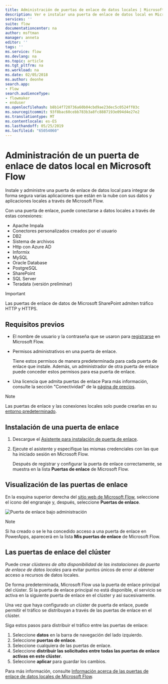 ```yaml
---
title: Administración de puertas de enlace de datos locales | Microsoft Docs
description: Ver e instalar una puerta de enlace de datos local en Microsoft Flow
services: ''
suite: flow
documentationcenter: na
author: msftman
manager: anneta
editor: ''
tags: ''
ms.service: flow
ms.devlang: na
ms.topic: article
ms.tgt_pltfrm: na
ms.workload: na
ms.date: 02/05/2018
ms.author: deonhe
search.app:
- Flow
search.audienceType:
- flowmaker
- enduser
ms.openlocfilehash: b8b14f720736a60b04cbd9ae23dec5c0524ff03c
ms.sourcegitcommit: 93f8bac60cebb783b3a8fc8887193e094d4e27e2
ms.translationtype: MT
ms.contentlocale: es-ES
ms.lasthandoff: 05/25/2019
ms.locfileid: "65054060"
---
```

# <a name="manage-an-on-premises-data-gateway-in-microsoft-flow"></a>Administración de un puerta de enlace de datos local en Microsoft Flow

Instale y administre una puerta de enlace de datos local para integrar de forma segura varias aplicaciones que están en la nube con sus datos y aplicaciones locales a través de Microsoft Flow.

Con una puerta de enlace, puede conectarse a datos locales a través de estas conexiones:

* Apache Impala
* Conectores personalizados creados por el usuario
* DB2
* Sistema de archivos
* Http con Azure AD
* Informix
* MySQL
* Oracle Database
* PostgreSQL
* SharePoint
* SQL Server
* Teradata (versión preliminar)

> [!IMPORTANT]
> Las puertas de enlace de datos de Microsoft SharePoint admiten tráfico HTTP y HTTPS.

## <a name="prerequisites"></a>Requisitos previos

* El nombre de usuario y la contraseña que se usaron para [registrarse](sign-up-sign-in.md) en Microsoft Flow.
* Permisos administrativos en una puerta de enlace.

  Tiene estos permisos de manera predeterminada para cada puerta de enlace que instale. Además, un administrador de otra puerta de enlace puede conceder estos permisos para esa puerta de enlace.
* Una licencia que admita puertas de enlace Para más información, consulte la sección "Conectividad" de la [página de precios](https://flow.microsoft.com/pricing/).

> [!NOTE]
> Las puertas de enlace y las conexiones locales solo puede crearlas en su [entorno predeterminado](environments-overview-maker.md).

## <a name="install-a-gateway"></a>Instalación de una puerta de enlace

1. Descargue el [Asistente para instalación de puerta de enlace](https://go.microsoft.com/fwlink/?LinkID=820580&clcid=0x409).

1. Ejecute el asistente y especifique las mismas credenciales con las que ha iniciado sesión en Microsoft Flow.

    Después de registrar y configurar la puerta de enlace correctamente, se muestra en la lista **Puertas de enlace** de Microsoft Flow.

## <a name="view-your-gateways"></a>Visualización de las puertas de enlace

En la esquina superior derecha del [sitio web de Microsoft Flow](https://flow.microsoft.com), seleccione el icono del engranaje y, después, seleccione **Puertas de enlace**.

![Puerta de enlace bajo administración][1]

> [!NOTE]
> Si ha creado o se le ha concedido acceso a una puerta de enlace en PowerApps, aparecerá en la lista **Mis puertas de enlace** de Microsoft Flow.


## <a name="cluster-your-gateways"></a>Las puertas de enlace del clúster

Puede crear *clústeres de alta disponibilidad de las instalaciones de puerta de enlace de datos locales* para evitar puntos únicos de error al obtener acceso a recursos de datos locales. 

De forma predeterminada, Microsoft Flow usa la puerta de enlace principal del clúster. Si la puerta de enlace principal no está disponible, el servicio se activa en la siguiente puerta de enlace en el clúster y así sucesivamente.

Una vez que haya configurado un clúster de puerta de enlace, puede permitir el tráfico se distribuyan a través de las puertas de enlace en el clúster. 

Siga estos pasos para distribuir el tráfico entre las puertas de enlace:

1. Seleccione **datos** en la barra de navegación del lado izquierdo.
1. Seleccione **puertas de enlace**.
1. Seleccione cualquiera de las puertas de enlace.
1. Seleccione **distribuir las solicitudes entre todas las puertas de enlace activas en este clúster**.
1. Seleccione **aplicar** para guardar los cambios.


Para más información, consulte [Información acerca de las puertas de enlace de datos locales de Microsoft Flow](gateway-reference.md).

<!-- Image references -->
[1]: ./media/manage-gateway/view-gateways.png
